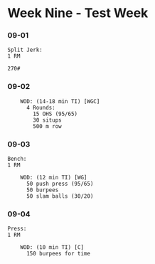# Week Nine - Test Week

### 09-01
```
Split Jerk:
1 RM

270#
```

### 09-02
```
    WOD: (14-18 min TI) [WGC]
      4 Rounds:
        15 OHS (95/65)
        30 situps
        500 m row
```        

### 09-03
```
Bench:
1 RM

    WOD: (12 min TI) [WG]
      50 push press (95/65)
      50 burpees
      50 slam balls (30/20)
```      

### 09-04
```
Press:
1 RM

    WOD: (10 min TI) [C]
      150 burpees for time
```      
